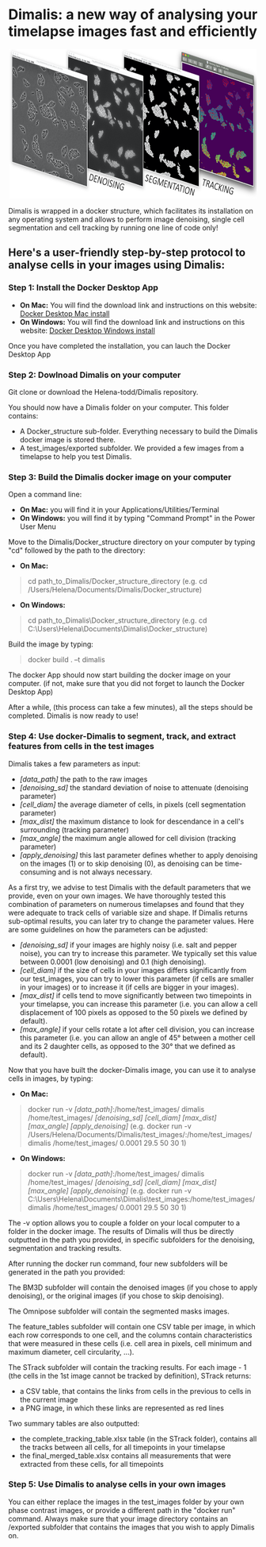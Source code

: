 # Dimalis: a new way of analysing your timelapse images fast and efficiently

<p align="center">
  <img width="500" height="300" src="https://github.com/Helena-todd/Dimalis/blob/main/dimalis_pipeline.png">
</p>

Dimalis is wrapped in a docker structure, which facilitates its installation on any operating system and allows to perform image denoising, single cell segmentation and cell tracking by running one line of code only!

## Here's a user-friendly step-by-step protocol to analyse cells in your images using Dimalis:

### Step 1: Install the Docker Desktop App

- **On Mac:** You will find the download link and instructions on this website: [Docker Desktop Mac install](https://docs.docker.com/desktop/mac/install/)
- **On Windows:** You will find the download link and instructions on this website: [Docker Desktop Windows install](https://docs.docker.com/desktop/windows/install/)

Once you have completed the installation, you can lauch the Docker Desktop App

### Step 2: Dowlnoad Dimalis on your computer

Git clone or download the Helena-todd/Dimalis repository.

You should now have a Dimalis folder on your computer. This folder contains:
- A Docker_structure sub-folder. Everything necessary to build the Dimalis docker image is stored there.
- A test_images/exported subfolder. We provided a few images from a timelapse to help you test Dimalis. 

### Step 3: Build the Dimalis docker image on your computer

Open a command line:
- **On Mac:** you will find it in your Applications/Utilities/Terminal
- **On Windows:** you will find it by typing "Command Prompt" in the Power User Menu

Move to the Dimalis/Docker_structure directory on your computer by typing "cd" followed by the path to the directory:
- **On Mac:** 
> cd path_to_Dimalis/Docker_structure_directory
(e.g. cd /Users/Helena/Documents/Dimalis/Docker_structure)
- **On Windows:** 
> cd path_to_Dimalis\Docker_structure_directory
(e.g. cd C:\Users\Helena\Documents\Dimalis\Docker_structure)

Build the image by typing:
> docker build . –t dimalis

The docker App should now start building the docker image on your computer. 
(if not, make sure that you did not forget to launch the Docker Desktop App)

After a while, (this process can take a few minutes), all the steps should be completed. Dimalis is now ready to use!

### Step 4: Use docker-Dimalis to segment, track, and extract features from cells in the test images

Dimalis takes a few parameters as input:
- *[data_path]* the path to the raw images
- *[denoising_sd]* the standard deviation of noise to attenuate (denoising parameter)
- *[cell_diam]* the average diameter of cells, in pixels (cell segmentation parameter)
- *[max_dist]* the maximum distance to look for descendance in a cell's surrounding (tracking parameter)
- *[max_angle]* the maximum angle allowed for cell division (tracking parameter)
- *[apply_denoising]* this last parameter defines whether to apply denoising on the images (1) or to skip denoising (0), as denoising can be time-consuming and is not always necessary.

As a first try, we advise to test Dimalis with the default parameters that we provide, even on your own images. We have thoroughly tested this combination of parameters on numerous timelapses and found that they were adequate to track cells of variable size and shape. If Dimalis returns sub-optimal results, you can later try to change the parameter values. Here are some guidelines on how the parameters can be adjusted:
- *[denoising_sd]* if your images are highly noisy (i.e. salt and pepper noise), you can try to increase this parameter. We typically set this value between 0.0001 (low denoising) and 0.1 (high denoising).
- *[cell_diam]* if the size of cells in your images differs significantly from our test_images, you can try to lower this parameter (if cells are smaller in your images) or to increase it (if cells are bigger in your images). 
- *[max_dist]* if cells tend to move significantly between two timepoints in your timelapse, you can increase this parameter (i.e. you can allow a cell displacement of 100 pixels as opposed to the 50 pixels we defined by default).
- *[max_angle]* if your cells rotate a lot after cell division, you can increase this parameter (i.e. you can allow an angle of 45° between a mother cell and its 2 daughter cells, as opposed to the 30° that we defined as default).

Now that you have built the docker-Dimalis image, you can use it to analyse cells in images, by typing:
- **On Mac:** 
> docker run -v *[data_path]*:/home/test_images/ dimalis /home/test_images/ *[denoising_sd]* *[cell_diam]* *[max_dist]* *[max_angle]* *[apply_denoising]*
(e.g. docker run -v /Users/Helena/Documents/Dimalis/test_images/:/home/test_images/ dimalis /home/test_images/ 0.0001 29.5 50 30 1)
- **On Windows:** 
> docker run -v *[data_path]*:/home/test_images/ dimalis /home/test_images/ *[denoising_sd]* *[cell_diam]* *[max_dist]* *[max_angle]* *[apply_denoising]*
(e.g. docker run -v C:\Users\Helena\Documents\Dimalis\test_images\:/home/test_images/ dimalis /home/test_images/ 0.0001 29.5 50 30 1)

The -v option allows you to couple a folder on your local computer to a folder in the docker image. The results of Dimalis will thus be directly outputted in the path you provided, in specific subfolders for the denoising, segmentation and tracking results.

After running the docker run command, four new subfolders will be generated in the path you provided:

The BM3D subfolder will contain the denoised images (if you chose to apply denoising), or the original images (if you chose to skip denoising).

The Omnipose subfolder will contain the segmented masks images.

The feature_tables subfolder will contain one CSV table per image, in which each row corresponds to one cell, and the columns contain characteristics that were measured in these cells (i.e. cell area in pixels, cell minimum and maximum diameter, cell circularity, ...).

The STrack subfolder will contain the tracking results. For each image - 1 (the cells in the 1st image cannot be tracked by definition), STrack returns:
- a CSV table, that contains the links from cells in the previous to cells in the current image
- a PNG image, in which these links are represented as red lines

Two summary tables are also outputted:
- the complete_tracking_table.xlsx table (in the STrack folder), contains all the tracks between all cells, for all timepoints in your timelapse
- the final_merged_table.xlsx contains all measurements that were extracted from these cells, for all timepoints

### Step 5: Use Dimalis to analyse cells in your own images

You can either replace the images in the test_images folder by your own phase contrast images, or provide a different path in the "docker run" command. Always make sure that your image directory contains an /exported subfolder that contains the images that you wish to apply Dimalis on.
